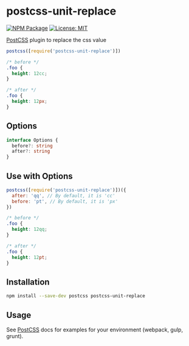 # postcss-unit-replace

[![NPM Package][npm-img]][npm]
[![License: MIT][mit-img]][mit]

[PostCSS] plugin to replace the css value

[postcss]: https://github.com/postcss/postcss
[npm-img]: https://img.shields.io/npm/v/postcss-unit-replace.svg
[npm]: https://www.npmjs.com/package/postcss-unit-replace
[mit-img]: https://img.shields.io/badge/License-MIT-yellow.svg
[mit]: https://github.com/CatBone/postcss-unit-replace/blob/main/LICENSE

```js
postcss([require('postcss-unit-replace')])
```

```css
/* before */
.foo {
  height: 12cc;
}

/* after */
.foo {
  height: 12px;
}
```

## Options

```ts
interface Options {
  before?: string
  after?: string
}
```

## Use with Options

```js
postcss([require('postcss-unit-replace')])({
  after: 'qq', // By default, it is 'cc'
  before: 'pt', // By default, it is 'px'
})
```

```css
/* before */
.foo {
  height: 12qq;
}

/* after */
.foo {
  height: 12pt;
}
```

## Installation

```bash
npm install --save-dev postcss postcss-unit-replace
```

## Usage

See [PostCSS] docs for examples for your environment (webpack, gulp, grunt).
